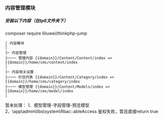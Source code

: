 ### 内容管理模块

##### 安装以下内容（在tp6文件夹下）
composer require liliuwei/thinkphp-jump

```
│ 内容模块
│
├─ 内容管理
├──── 管理内容 {{domain}}/Content/Content/index => {{domain}}/home/cms/content/index
│
├─ 内容相关设置
├──── 栏目列表 {{domain}}/Content/Category/index => {{domain}}/home/cms/category/index
├──── 模型管理 {{domain}}/Content/Models/index => {{domain}}/home/cms/model/index
│
```

暂未处理：
1、模型管理-字段管理-预览模型
2、\app\admin\libs\system\Rbac::ableAccess  鉴权失败，暂且直接return true

